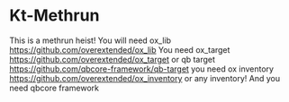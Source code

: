 # Kt-Methrun
This is a methrun heist! 
You will need ox_lib https://github.com/overextended/ox_lib
You need ox_target https://github.com/overextended/ox_target or qb target https://github.com/qbcore-framework/qb-target
you need ox inventory https://github.com/overextended/ox_inventory or any inventory! And you need qbcore framework 
